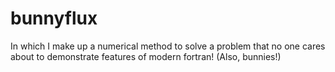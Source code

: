 # bunnyflux

In which I make up a numerical method to solve a problem that no one cares about to demonstrate features of modern fortran! (Also, bunnies!)
